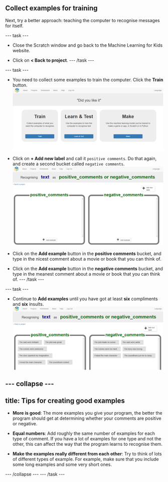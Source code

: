 ## Collect examples for training

Next, try a better approach: teaching the computer to recognise messages for itself.

--- task ---
+ Close the Scratch window and go back to the Machine Learning for Kids website.

+ Click on **< Back to project**.
--- /task ---

--- task ---
+ You need to collect some examples to train the computer. Click the **Train** button.
![Project main menu](images/project-make.png)

+ Click on **+ Add new label** and call it `positive comments`.  Do that again, and create a second bucket called `negative comments`. 
![2 empty classes named positive_comments and negative_comments](images/positive-and-negative.png)

+ Click on the **Add example** button in the **positive comments** bucket, and type in the nicest comment about a movie or book that you can think of. 

+ Click on the **Add example** button in the **negative comments** bucket, and type in the meanest comment about a movie or book that you can think of. 
--- /task ---

--- task ---
+ Continue to **Add examples** until you have got at least **six** compliments and **six** insults.
![6 examples of positive comments: "The cast were brilliant", "The plot was great", "The scenes were awesome", "The story sparked my imagination", "I loved the main character", "The soundtrack rocked" and 6 examples of negative comments: "The cast were awful", "The plot made no sense", "The scenes were too dark", "The story was boring", "I hated the main character", "The soundtrack put me to sleep"](images/example-messages.png)

--- collapse ---
---
title: Tips for creating good examples
---
+ **More is good**: The more examples you give your program, the better the program should get at determining whether your comments are positive or negative. 

+ **Equal numbers**: Add roughly the same number of examples for each type of comment. If you have a lot of examples for one type and not the other, this can affect the way that the program learns to recognise them. 

+ **Make the examples really different from each other**: Try to think of lots of different types of example. For example, make sure that you include some long examples and some very short ones.
 
--- /collapse ---
--- /task ---


